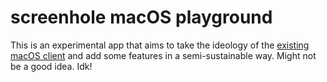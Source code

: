 # screenhole macOS playground

This is an experimental app that aims to take the ideology of the [existing macOS client](https://github.com/jake/screenhole-macos) and add some features in a semi-sustainable way. Might not be a good idea. Idk!


